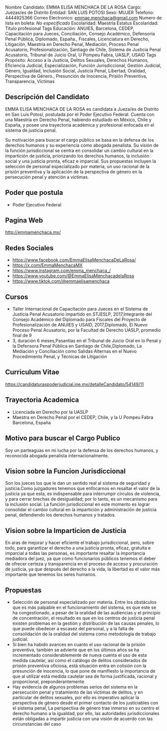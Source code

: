 Nombre Candidato: EMMA ELISA MENCHACA DE LA ROSA
Cargo: Juezas/es de Distrito
Entidad: SAN LUIS POTOSI
Sexo: MUJER
Telefono: 4444925366
Correo Electronico: emmae.menchaca@gmail.com
Numero de lista en boleta: *No especificado*
Escolaridad: Maestría
Estatus Escolaridad: Título profesional
Tags Educación: ANUIES, Barcelona, CEDEP, Capacitación para Jueces, Conciliación, Consejo Académico, Defensoría Penal Pública, Diplomado, España., Fiscales, Licenciatura en Derecho, Litigación, Maestría en Derecho Penal, Mediación, Proceso Penal Acusatorio, Profesionalización, Santiago de Chile, Sistema de Justicia Penal Acusatorio, Tribunal de Juicio Oral, U Pompeu Fabra, UASLP, USAID
Tags Propósito: Acceso a la Justicia, Delitos Sexuales, Derechos Humanos, Eficiencia Judicial, Especialización, Función Jurisdiccional, Gestión Judicial, Género, Igualdad, Inclusión Social, Justicia Penal, Libertad, Oralidad, Perspectiva de Género., Presunción de Inocencia, Prisión Preventiva, Transparencia, Víctimas


## Descripción del Candidato 

EMMA ELISA MENCHACA DE LA ROSA es candidata a Jueza/es de Distrito en San Luis Potosí, postulada por el Poder Ejecutivo Federal. Cuenta con una Maestría en Derecho Penal, habiendo estudiado en México, Chile y España, y posee una trayectoria académica y profesional enfocada en el sistema de justicia penal. 

Su motivación para buscar el cargo público se basa en la defensa de los derechos humanos y su experiencia como abogada penalista. Su visión de la función jurisdiccional se centra en consolidar un cambio cultural en la impartición de justicia, priorizando los derechos humanos, la inclusión social y una justicia pronta, eficaz e imparcial. Sus propuestas incluyen la selección de personal especializado por materia, un uso racional de la prisión preventiva y la aplicación de la perspectiva de género en la persecución penal y atención a víctimas.


## Poder que postula

- Poder Ejecutivo Federal


## Pagina Web

http://emmamenchaca.mx/


## Redes Sociales

- https://www.facebook.com/EmmaElisaMenchacaDeLaRosa/
- https://x.com/EmmaMenchacaMX
- https://www.instagram.com/emma_menchaca_/
- https://www.youtube.com/@EmmaElisaMenchacadelaRosa
- https://www.tiktok.com/@emmaelisamenchaca


## Cursos

- Taller Internacional de Capacitación para Jueces en el Sistema de Justicia Penal Acusatorio impartido en STJESLP, 2017,Integrante del Consejo Académico del Diplomado para Fiscales del Proyecto de Profesionalización de ANUIES y USAID, 2017,Diplomado, El Nuevo Proceso Penal Acusatorio, por la Facultad de Derecho UASLP, promedio final de 9
- 3, duración 6 meses,Pasantías en el Tribunal de Juicio Oral en lo Penal y la Defensora Penal Pública en Santiago de Chile,Diplomado, La Mediación y Conciliación como Salidas Alternas en el Nuevo Procedimiento Penal, y Técnicas de Litigación


## Curriculum Vitae

https://candidaturaspoderjudicial.ine.mx/detalleCandidato/54149/11


## Trayectoria Academica

- Licenciada en Derecho por la UASLP
- Maestra en Derecho Penal por el CEDEP, Chile, y la U Pompeu Fabra Barcelona, España


## Motivo para buscar el Cargo Publico

Soy un parteaguas en mi lucha por la defensa de los derechos humanos, y reconocida abogada penalista internacionalmente.


## Vision sobre la Funcion Jurisdiccional

Son los jueces los que le dan un sentido real al sistema de seguridad y justicia.Como juzgadores tenemos que enfocarnos en resaltar el valor de la justicia ya que esta, es indispensable para interrumpir círculos de violencia, y para cerrar brechas de desigualdad; por lo tanto, es un mecanismo para la inclusión social. La función jurisdiccional en este momento es lograr consolidar el cambio cultural en la impartición y administración de justicia penal, defendiendo los derechos humanos y tratados.


## Vision sobre la Imparticion de Justicia

En aras de mejorar y hacer eficiente el trabajo jurisdiccional, pero, sobre todo, para garantizar el derecho a una justicia pronta, eficaz, gratuita e imparcial a todas las personas, es importante resaltar la importancia mediadora del juez, ya que como funcionarios públicos tenemos el deber de ofrecer certeza y transparencia en el proceso de acceso y procuración de justicia, ya que después del derecho a la vida, la libertad es el valor más importante que tenemos los seres humanos.


## Propuestas

- Selección de personal especializado por materia. Entre los obstáculos que es más palpable en el funcionamiento del sistema, es que este se ha congestionado, a pesar de la oralidad de las audiencias y el principio de concentración, el resultado es que en los centros de justicia penal existen problemas en la gestión y distribución de las causas penales, lo que puede obedecer a escasez del personal, y a la falta de consolidación de la oralidad del sistema como metodología de trabajo judicial.
- Si bien ha habido avances en cuanto el uso racional de la prisión preventiva, también se advierte que en los últimos años se ha incrementado considerablemente de nueva cuenta el uso de esta medida cautelar, así como el catálogo de delitos considerados de prisión preventiva oficiosa, está situación entra en colisión con la presunción de inocencia, lo que pone de manifiesto la importancia de que al utilizar está medida cautelar sea de forma justificada, racional y proporcional, preponderantemente
- Hay evidencia de algunos problemas serios del sistema en la persecución penal y tratamiento de las víctimas de delitos, y en particular de delitos sexuales, por ello es imperativo aplicar la perspectiva de género desde el primer contacto de los justiciables con el sistema penal, La perspectiva de género trae inmerso en su centro el derecho humano a la igualdad, por ello, las autoridades jurisdiccionales están obligadas a impartir justicia con una visión de acuerdo con las circunstancias del caso

